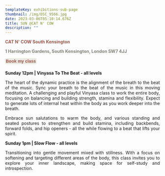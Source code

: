 ```yaml
---
templateKey: exhibitions-sub-page
thumbnail: /img/DSC_9566.jpg
date: 2023-03-06T05:10:14.676Z
title: SUN @CAT N' COW
description: ""
---
```


<div style="text-align: justify;">

**<span style="color:#9C5648;">CAT N' COW South Kensington</span>**

**<span style="color:#7E8378;">1 Harrington Gardens, South Kensington, London SW7 4JJ</span>**

<div style="margin-bottom:20px;">
  <button 
    onclick="window.location.href='https://catncow.com/book/'" 
    style="background:#ECE9E3; border:none; padding:2; color:#ECE9E3; font-size:inherit; font-weight:bold; cursor:pointer;border-radius: 4px;">
    <strong style="color:#9C5648;">Book my class</strong>
  </button>
</div>

**Sunday 12pm | Vinyasa To The Beat - all levels**

The heart of the dynamic practice is the alignment of the breath to the beat of the music. Sync your breath to the beat of the music in this moving meditation. A challenging and playful Vinyasa class to work the entire body, focusing on balancing and building strength, stamina and flexibility. Expect to generate lots of internal heat within the body as you work deeper into the breath.

Embrace sun salutations to warm the body, and various standing and seated postures to strengthen and build stamina, including backbends, forward folds, and hip openers - all the while flowing to a beat that lifts your spirit. 

**Sunday 1pm | Slow Flow - all levels**

Transitioning into gentle movement mixed with stillness. With a focus on softening and targeting different areas of the body, this class invites you to explore your inner landscape, making space for self-study and introspection.

</div>